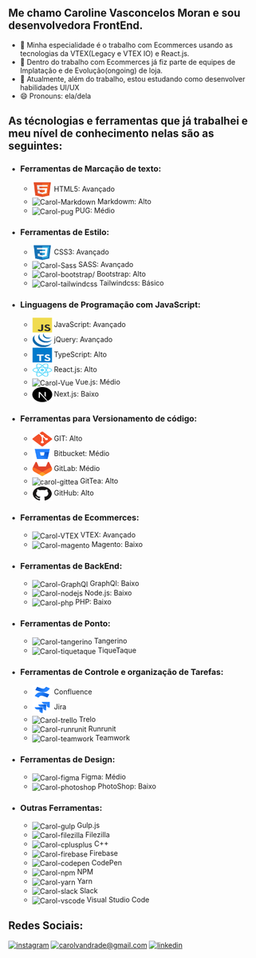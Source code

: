 ## Me chamo Caroline Vasconcelos Moran e sou desenvolvedora FrontEnd. 

- 🔭 Minha especialidade é o trabalho com Ecommerces usando as tecnologias da VTEX(Legacy e VTEX IO) e React.js. 
- 🔭 Dentro do trabalho com Ecommerces já fiz parte de equipes de Implatação e de Evolução(ongoing) de loja. 
- 🌱 Atualmente, além do trabalho, estou estudando como desenvolver habilidades UI/UX 
- 😄 Pronouns: ela/dela

<div style="display: inline_block">
    <h2>
      As técnologias e ferramentas que já trabalhei e meu nível de
      conhecimento nelas são as seguintes:
    </h2>
    <ul>
        <li>
          <h3>Ferramentas de Marcação de texto:</h3>
          <ul
            style="
              display: flex;
              flex-direction: column;
              align-items: flex-start;
              column-gap: 10px;
              flex-wrap: wrap;
            "
          >
            <li>
              <span>
                <img
                  align="center"
                  alt="Carol-HTML"
                  height="30"
                  width="40"
                  src="https://raw.githubusercontent.com/devicons/devicon/master/icons/html5/html5-original.svg"
                />
              </span>
              <span>HTML5:</span>
              <span> Avançado</span>
            </li>
            <li>
              <span>
                <img
                  align="center"
                  alt="Carol-Markdown"
                  height="30"
                  width="40"
                  src="https://cdn.jsdelivr.net/gh/devicons/devicon/icons/markdown/markdown-original.svg"
                />
              </span>
              <span>Markdowm:</span>
              <span> Alto</span>
            </li>
            <li>
              <span>
                <img
                  align="center"
                  alt="Carol-pug"
                  height="30"
                  width="40"
                  src="https://miro.medium.com/max/1024/0*vAevCpR3F-p2T9NB."
                />
              </span>
              <span>PUG:</span>
              <span>Médio</span>
            </li>
          </ul>
        </li>
        <li>
          <h3>Ferramentas de Estilo:</h3>
          <ul
            style="
              display: flex;
              flex-direction: column;
              align-items: flex-start;
              column-gap: 10px;
              flex-wrap: wrap;
            "
          >
            <li>
              <span>
                <img
                  align="center"
                  alt="Carol-CSS"
                  height="30"
                  width="40"
                  src="https://raw.githubusercontent.com/devicons/devicon/master/icons/css3/css3-original.svg"
                />
              </span>
              <span>CSS3:</span>
              <span> Avançado</span>
            </li>
            <li>
              <span>
                <img
                  align="center"
                  alt="Carol-Sass"
                  height="30"
                  width="40"
                  src="https://cdn.jsdelivr.net/gh/devicons/devicon/icons/sass/sass-original.svg"
                />
              </span>
              <span>SASS:</span>
              <span> Avançado</span>
            </li>
            <li>
              <span>
                <img
                  align="center"
                  alt="Carol-bootstrap/"
                  height="30"
                  width="40"
                  src="https://cdn.jsdelivr.net/gh/devicons/devicon/icons/bootstrap/bootstrap-original.svg"
                />
              </span>
              <span>Bootstrap:</span>
              <span>Alto</span>
            </li>
            <li>
              <span>
                <img
                  align="center"
                  alt="Carol-tailwindcss"
                  height="30"
                  width="40"
                  src="https://cdn.jsdelivr.net/gh/devicons/devicon/icons/tailwindcss/tailwindcss-plain.svg"
                />
              </span>
              <span>Tailwindcss:</span>
              <span> Básico</span>
            </li>
          </ul>
        </li>
        <li>
          <h3>Linguagens de Programação com JavaScript:</h3>
          <ul
            style="
              display: flex;
              flex-direction: column;
              align-items: flex-start;
              column-gap: 10px;
              flex-wrap: wrap;
            "
          >
            <li>
              <span>
                <img
                  align="center"
                  alt="carol-Js"
                  height="30"
                  width="40"
                  src="https://raw.githubusercontent.com/devicons/devicon/master/icons/javascript/javascript-original.svg"
                />
              </span>
              <span>JavaScript:</span>
              <span> Avançado</span>
            </li>
            <li>
              <span>
                <img
                  align="center"
                  alt="carol-jquery"
                  height="30"
                  width="40"
                  src="https://raw.githubusercontent.com/devicons/devicon/master/icons/jquery/jquery-original.svg"
                />
              </span>
              <span>jQuery:</span>
              <span> Avançado</span>
            </li>
            <li>
              <span>
                <img
                  align="center"
                  alt="carol-Ts"
                  height="30"
                  width="40"
                  src="https://raw.githubusercontent.com/devicons/devicon/master/icons/typescript/typescript-original.svg"
                />
              </span>
              <span>TypeScript:</span>
              <span>Alto</span>
            </li>
            <li>
              <span>
                <img
                  align="center"
                  alt="Carol-React"
                  height="30"
                  width="40"
                  src="https://raw.githubusercontent.com/devicons/devicon/master/icons/react/react-original.svg"
                />
              </span>
              <span>React.js:</span>
              <span>Alto</span>
            </li>
            <li>
              <span>
                <img
                  align="center"
                  alt="Carol-Vue"
                  height="30"
                  width="40"
                  src="https://cdn.jsdelivr.net/gh/devicons/devicon/icons/vuejs/vuejs-original.svg"
                />
              </span>
              <span>Vue.js:</span>
              <span>Médio</span>
            </li>
            <li>
              <span>
                <img
                  align="center"
                  alt="Carol-nextjs"
                  height="30"
                  width="40"
                  src="https://raw.githubusercontent.com/devicons/devicon/master/icons/nextjs/nextjs-original.svg"
                />
              </span>
              <span>Next.js:</span>
              <span>Baixo</span>
            </li>
          </ul>
        </li>
        <li>
          <h3>Ferramentas para Versionamento de código:</h3>
          <ul
            style="
              display: flex;
              flex-direction: column;
              align-items: flex-start;
              column-gap: 10px;
              flex-wrap: wrap;
            "
          >
            <li>
              <span>
                <img
                  align="center"
                  alt="carol-Git"
                  height="30"
                  width="40"
                  src="https://raw.githubusercontent.com/devicons/devicon/master/icons/git/git-original.svg"
                />
              </span>
              <span>GIT:</span>
              <span>Alto</span>
            </li>
            <li>
              <span>
                <img
                  align="center"
                  alt="carol-bitbucket"
                  height="30"
                  width="40"
                  src="https://raw.githubusercontent.com/devicons/devicon/master/icons/bitbucket/bitbucket-original.svg"
                />
              </span>
              <span>Bitbucket:</span>
              <span>Médio</span>
            </li>
            <li>
              <span>
                <img
                  align="center"
                  alt="carol-gitlab"
                  height="30"
                  width="40"
                  src="https://raw.githubusercontent.com/devicons/devicon/master/icons/gitlab/gitlab-original.svg"
                />
              </span>
              <span>GitLab:</span>
              <span>Médio</span>
            </li>
            <li>
              <span>
                <img
                  align="center"
                  alt="carol-gittea"
                  height="30"
                  width="40"
                  src="https://gitea.ecommercetools.com.br/assets/img/logo.svg"
                />
              </span>
              <span>GitTea:</span>
              <span>Alto</span>
            </li>
            <li>
              <span>
                <img
                  align="center"
                  alt="carol-github"
                  height="30"
                  width="40"
                  src="https://raw.githubusercontent.com/devicons/devicon/master/icons/github/github-original.svg"
                />
              </span>
              <span>GitHub:</span>
              <span>Alto</span>
            </li>
          </ul>
        </li>
        <li>
          <h3>Ferramentas de Ecommerces:</h3>
          <ul
            style="
              display: flex;
              flex-direction: column;
              align-items: flex-start;
              column-gap: 10px;
              flex-wrap: wrap;
            "
          >
            <li>
              <span>
                <img
                  align="center"
                  alt="Carol-VTEX"
                  height="30"
                  width="40"
                  src="https://avatars.githubusercontent.com/u/1288938?s=200&v=4"
                />
              </span>
              <span>VTEX:</span>
              <span> Avançado</span>
            </li>
            <li>
              <span>
                <img
                  align="center"
                  alt="Carol-magento"
                  height="40"
                  width="40"
                  src="https://cdn.jsdelivr.net/gh/devicons/devicon/icons/magento/magento-original.svg"
                />
              </span>
              <span>Magento:</span>
              <span>Baixo</span>
            </li>
          </ul>
        </li>
        <li>
          <h3>Ferramentas de BackEnd:</h3>
          <ul
            style="
              display: flex;
              flex-direction: column;
              align-items: flex-start;
              column-gap: 10px;
              flex-wrap: wrap;
            "
          >
            <li>
              <span>
                <img
                  align="center"
                  alt="Carol-GraphQl"
                  height="30"
                  width="40"
                  src="https://cdn.jsdelivr.net/gh/devicons/devicon/icons/graphql/graphql-plain.svg"
                />
              </span>
              <span>GraphQl:</span>
              <span>Baixo</span>
            </li>
            <li>
              <span>
                <img
                  align="center"
                  alt="Carol-nodejs"
                  height="30"
                  width="40"
                  src="https://cdn.jsdelivr.net/gh/devicons/devicon/icons/nodejs/nodejs-plain.svg"
                />
              </span>
              <span>Node.js:</span>
              <span>Baixo</span>
            </li>
            <li>
              <span>
                <img
                  align="center"
                  alt="Carol-php"
                  height="30"
                  width="40"
                  src="https://cdn.jsdelivr.net/gh/devicons/devicon/icons/php/php-plain.svg"
                />
              </span>
              <span>PHP:</span>
              <span>Baixo</span>
            </li>
          </ul>
        </li>
        <li>
          <h3>Ferramentas de Ponto:</h3>
          <ul
            style="
              display: flex;
              flex-direction: column;
              align-items: flex-start;
              column-gap: 10px;
              flex-wrap: wrap;
            "
          >
            <li>
              <span>
                <img
                  align="center"
                  alt="Carol-tangerino"
                  height="30"
                  width="40"
                  src="https://play-lh.googleusercontent.com/elcPEAR1P6iMJpoExQFo2PTJhFIbqPoclHg479OxQHuev-YyTJxvrTtKXXvvVj--6Q"
                />
              </span>
              <span>Tangerino</span>
            </li>
            <li>
              <span>
                <img
                  align="center"
                  alt="Carol-tiquetaque"
                  height="30"
                  width="40"
                  src="https://image.winudf.com/v2/image1/Y29tLnRpcXVldGFxdWUuZnVuY2lvbmFyaW9faWNvbl8xNjMzNTMwMDE0XzA3MA/icon.png?w=184&fakeurl=1"
                />
              </span>
              <span>TiqueTaque</span>
            </li>
          </ul>
        </li>
        <li>
          <h3>Ferramentas de Controle e organização de Tarefas:</h3>
          <ul
            style="
              display: flex;
              flex-direction: column;
              align-items: flex-start;
              column-gap: 10px;
              flex-wrap: wrap;
            "
          >
            <li>
              <span>
                <img
                  align="center"
                  alt="carol-confluence"
                  height="30"
                  width="40"
                  src="https://raw.githubusercontent.com/devicons/devicon/master/icons/confluence/confluence-original.svg"
                />
              </span>
              <span>Confluence</span>
            </li>
            <li>
              <span>
                <img
                  align="center"
                  alt="carol-jira"
                  height="30"
                  width="40"
                  src="https://raw.githubusercontent.com/devicons/devicon/master/icons/jira/jira-original.svg"
                />
              </span>
              <span>Jira</span>
            </li>
            <li>
              <span>
                <img
                  align="center"
                  alt="Carol-trello"
                  height="30"
                  width="40"
                  src="https://cdn.jsdelivr.net/gh/devicons/devicon/icons/trello/trello-plain.svg"
                />
              </span>
              <span>Trelo</span>
            </li>
            <li>
              <span>
                <img
                  align="center"
                  alt="Carol-runrunit"
                  height="30"
                  width="40"
                  src="https://res.cloudinary.com/apideck/image/upload/w_196,f_auto/v1531305925/catalog/runrunit/icon128x128.png"
                />
              </span>
              <span>Runrunit</span>
            </li>
            <li>
              <span>
                <img
                  align="center"
                  alt="Carol-teamwork"
                  height="30"
                  width="auto"
                  src="https://salesdorado.com/wp-content/uploads/2022/08/Teamwork-photo-a-la-une-1.2-1200x900.png"
                />
              </span>
              <span>Teamwork</span>
            </li>
          </ul>
        </li>
        <li>
          <h3>Ferramentas de Design:</h3>
          <ul
            style="
              display: flex;
              flex-direction: column;
              align-items: flex-start;
              column-gap: 10px;
              flex-wrap: wrap;
            "
          >
            <li>
              <span>
                <img
                  align="center"
                  alt="Carol-figma"
                  height="30"
                  width="40"
                  src="https://cdn.jsdelivr.net/gh/devicons/devicon/icons/figma/figma-original.svg"
                />
              </span>
              <span>Figma:</span>
              <span>Médio</span>
            </li>
            <li>
              <span>
                <img
                  align="center"
                  alt="Carol-photoshop"
                  height="30"
                  width="40"
                  src="https://cdn.jsdelivr.net/gh/devicons/devicon/icons/photoshop/photoshop-plain.svg"
                />
              </span>
              <span>PhotoShop:</span>
              <span>Baixo</span>
            </li>
          </ul>
        </li>
        <li>
          <h3>Outras Ferramentas:</h3>
          <ul
            style="
              display: flex;
              flex-direction: column;
              align-items: flex-start;
              column-gap: 10px;
              flex-wrap: wrap;
            "
          >
            <li>
              <span>
                <img
                  align="center"
                  alt="Carol-gulp"
                  height="30"
                  width="40"
                  src="https://cdn.jsdelivr.net/gh/devicons/devicon/icons/gulp/gulp-plain.svg"
                />
              </span>
              <span>Gulp.js</span>
            </li>
            <li>
              <span>
                <img
                  align="center"
                  alt="Carol-filezilla"
                  height="30"
                  width="40"
                  src="https://cdn.jsdelivr.net/gh/devicons/devicon/icons/filezilla/filezilla-plain.svg"
                />
              </span>
              <span>Filezilla</span>
            </li>
            <li>
              <span>
                <img
                  align="center"
                  alt="Carol-cplusplus"
                  height="30"
                  width="40"
                  src="https://cdn.jsdelivr.net/gh/devicons/devicon/icons/cplusplus/cplusplus-original.svg"
                />
              </span>
              <span>C++</span>
            </li>
            <li>
              <span>
                <img
                  align="center"
                  alt="Carol-firebase"
                  height="30"
                  width="40"
                  src="https://cdn.jsdelivr.net/gh/devicons/devicon/icons/firebase/firebase-plain.svg"
                />
              </span>
              <span>Firebase</span>
            </li>
            <li>
              <span>
                <img
                  align="center"
                  alt="Carol-codepen"
                  height="30"
                  width="40"
                  src="https://cdn.jsdelivr.net/gh/devicons/devicon/icons/codepen/codepen-plain.svg"
                />
              </span>
              <span>CodePen</span>
            </li>
            <li>
              <span>
                <img
                  align="center"
                  alt="Carol-npm"
                  height="30"
                  width="40"
                  src="https://cdn.jsdelivr.net/gh/devicons/devicon/icons/npm/npm-original-wordmark.svg"
                />
              </span>
              <span>NPM</span>
            </li>
            <li>
              <span>
                <img
                  align="center"
                  alt="Carol-yarn"
                  height="30"
                  width="40"
                  src="https://cdn.jsdelivr.net/gh/devicons/devicon/icons/yarn/yarn-original-wordmark.svg"
                />
              </span>
              <span>Yarn</span>
            </li>
            <li>
              <span>
                <img
                  align="center"
                  alt="Carol-slack"
                  height="30"
                  width="40"
                  src="https://cdn.jsdelivr.net/gh/devicons/devicon/icons/slack/slack-original-wordmark.svg"
                />
              </span>
              <span>Slack</span>
            </li>
            <li>
              <span>
                <img
                  align="center"
                  alt="Carol-vscode"
                  height="30"
                  width="40"
                  src="https://cdn.jsdelivr.net/gh/devicons/devicon/icons/vscode/vscode-plain.svg"
                />
              </span>
              <span>Visual Studio Code</span>
            </li>
          </ul>
        </li>
      </ul>
    <div>
      <h2>Redes Sociais:</h2>
      <a href="https://instagram.com/carol_v_moran" target="_blank"
        ><img
          src="https://img.shields.io/badge/-Instagram-%23E4405F?style=for-the-badge&logo=instagram&logoColor=white"
          alt="instagram"
      /></a>
      <a href="mailto:carolvandrade@gmail.com" target="_blank"
        ><img
          src="https://img.shields.io/badge/-Gmail-%23333?style=for-the-badge&logo=gmail&logoColor=white"
          alt="carolvandrade@gmail.com"
      /></a>
      <a href="https://www.linkedin.com/in/carolinevmoran" target="_blank"
        ><img
          src="https://img.shields.io/badge/-LinkedIn-%230077B5?style=for-the-badge&logo=linkedin&logoColor=white"
          alt="linkedin"
      /></a>
    </div>
    </div>

    
    

 


